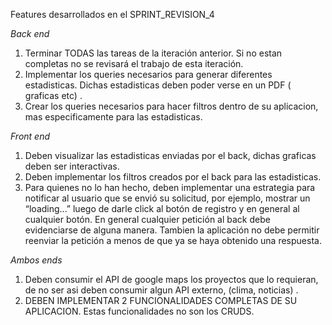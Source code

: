 Features desarrollados en el SPRINT_REVISION_4

*Back end*

1. Terminar TODAS las tareas de la iteración anterior. Si no estan completas no se revisará el trabajo de esta iteración.
2. Implementar los queries necesarios para generar diferentes estadisticas. Dichas estadisticas deben poder verse en un PDF ( graficas etc) . 
3. Crear los queries necesarios para hacer filtros dentro de su aplicacion, mas especificamente para las estadisticas.

*Front end*

1.  Deben visualizar las estadisticas enviadas por el back, dichas graficas deben ser interactivas.
2.  Deben implementar los filtros creados por el back para las estadisticas. 
3.  Para quienes no lo han hecho, deben implementar una estrategia para notificar al usuario que se envió su solicitud, por ejemplo, mostrar un “loading...” luego de darle click al botón de registro y en general al cualquier botón. En general cualquier petición al back debe evidenciarse de alguna manera. Tambien la aplicación no debe permitir reenviar la petición a menos de que ya se haya obtenido una respuesta.

*Ambos ends*

1.  Deben consumir el API de google maps los proyectos que lo requieran,   de no ser asi deben consumir algun API externo, (clima, noticias) .
2. DEBEN IMPLEMENTAR 2 FUNCIONALIDADES COMPLETAS DE SU APLICACION. Estas funcionalidades no son los CRUDS.
